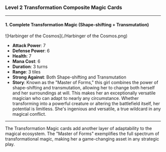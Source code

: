 ### Level 2 Transformation Composite Magic Cards

---

#### 1. Complete Transformation Magic (Shape-shifting + Transmutation)
 ![Harbinger of the Cosmos](./Harbinger of the Cosmos.png)

- **Attack Power**: 7
- **Defense Power**: 6
- **Health**: 7
- **Mana Cost**: 6
- **Duration**: 3 turns
- **Range**: 3 tiles
- **Strong Against**: Both Shape-shifting and Transmutation
- **Story**: Known as the "Master of Forms," this girl combines the power of shape-shifting and transmutation, allowing her to change both herself and her surroundings at will. This makes her an exceptionally versatile magician who can adapt to nearly any circumstance. Whether transforming into a powerful creature or altering the battlefield itself, her potential is limitless. She's ingenious and versatile, a true wildcard in any magical conflict.

---

The Transformation Magic cards add another layer of adaptability to the magical ecosystem. The "Master of Forms" exemplifies the full spectrum of transformational magic, making her a game-changing asset in any strategic play.